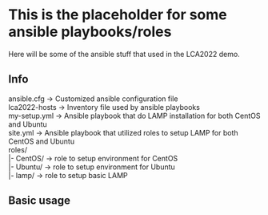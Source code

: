 # This is the placeholder for some ansible playbooks/roles
Here will be some of the ansible stuff that used in the LCA2022 demo.

## Info
ansible.cfg   -> Customized ansible configuration file  
lca2022-hosts -> Inventory file used by ansible playbooks  
my-setup.yml  -> Ansible playbook that do LAMP installation for both CentOS and Ubuntu  
site.yml      -> Ansible playbook that utilized roles to setup LAMP for both CentOS and Ubuntu  
roles/  
	|- CentOS/   -> role to setup environment for CentOS  
	|- Ubuntu/   -> role to setup environment for Ubuntu  
	|- lamp/     -> role to setup basic LAMP  
 
## Basic usage


